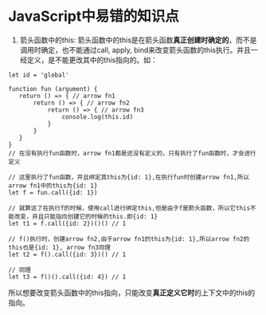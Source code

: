 JavaScript中易错的知识点
====================

1. 箭头函数中的this:
	箭头函数中的this是在箭头函数**真正创建时确定的**，而不是调用时确定，也不能通过call, apply, bind来改变箭头函数的this执行。并且一经定义，是不能更改其中的this指向的。如：
 ```
let id = 'global'

function fun (argument) {
    return () => { // arrow fn1 
        return () => { // arrow fn2 
            return () => { // arrow fn3 
            	console.log(this.id)
            }
        }
    }
}
// 在没有执行fun函数时，arrow fn1都是还没有定义的，只有执行了fun函数时，才会进行定义

// 这里执行了fun函数，并且绑定其this为{id: 1},在执行fun时创建arrow fn1,所以arrow fn1中的this为{id: 1}
let f = fun.call({id: 1})

// 就算这了在执行f的时候，使用call进行绑定this,但是由于f是箭头函数，所以它this不能改变，并且只能指向创建它的时候的this.即{id: 1}
let t1 = f.call({id: 2})()() // 1

// f()执行时，创建arrow fn2,由于arrow fn1的this为{id: 1},所以arrow fn2的this也是{id: 1}, arrow fn3同理
let t2 = f().call({id: 3})() // 1

// 同理	
let t3 = f()().call({id: 4}) // 1

 ```
 所以想要改变箭头函数中的this指向，只能改变**真正定义它时**的上下文中的this的指向。

